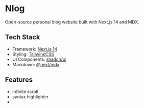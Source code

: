 # Nlog

Open-source personal blog website built with Next.js 14 and MDX.

## Tech Stack

- Framework: [Next.js 14](https://nextjs.org)
- Styling: [TailwindCSS](https://tailwindcss.com)
- UI Components: [shadcn/ui](https://ui.shadcn.com)
- Markdown: [@next/mdx](https://www.npmjs.com/package/@next/mdx)
  
## Features

- infinite scroll
- syntax highlighter
- 